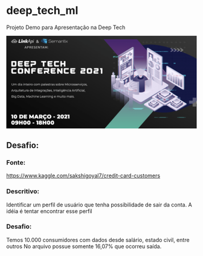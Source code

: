# deep_tech_ml
Projeto Demo para Apresentação na Deep Tech

![alt text](./img/dt_ml.png)

## Desafio:

### Fonte:
https://www.kaggle.com/sakshigoyal7/credit-card-customers

### Descritivo:
Identificar um perfil de usuário que tenha possibilidade de sair da conta. A idéia é tentar encontrar esse perfil

### Desafio:
Temos 10.000 consumidores com dados desde salário, estado civil, entre outros
 No arquivo possue somente 16,07% que ocorreu saída.